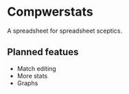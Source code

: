# Compwerstats
A spreadsheet for spreadsheet sceptics.

## Planned featues

* Match editing
* More stats
* Graphs

